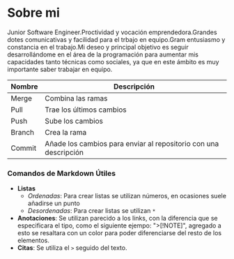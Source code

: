 # Sobre mi
Junior Software Engineer.Proctividad y vocación emprendedora.Grandes dotes comunicativas y facilidad para el trbajo en equipo.Gram entusiasmo y constancia en el trabajo.Mi deseo y principal objetivo es seguir desarrollándome en el área de la programación para aumentar mis capacidades tanto técnicas como sociales, ya que en este ámbito es muy importante saber trabajar en equipo.


| Nombre       | Descripción     |
|--------------|-----------------|
| Merge | Combina las ramas            |
| Pull      | Trae los últimos cambios        |
| Push      | Sube los cambios        |
| Branch      | Crea la rama        |
| Commit      | Añade los cambios para enviar al repositorio con una descripción        |

### Comandos de Markdown Útiles

- **Listas**
  * *Ordenadas*: Para crear listas se utilizan números, en ocasiones suele añadirse un punto
  * *Desordenadas*: Para crear listas se utilizan `*`
- **Anotaciones**: Se utilizan parecido a los links, con la diferencia que se especificara el tipo, como el siguiente ejempo: ">[!NOTE]", agregado a esto se resaltara con un color para poder diferenciarse del resto de los elementos.
- **Citas**: Se utiliza el `>` seguido del texto.
